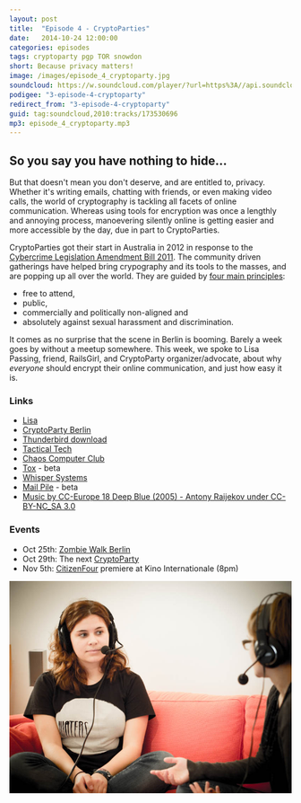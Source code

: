 ```yaml
---
layout: post
title:  "Episode 4 - CryptoParties"
date:   2014-10-24 12:00:00
categories: episodes
tags: cryptoparty pgp TOR snowdon
short: Because privacy matters!
image: /images/episode_4_cryptoparty.jpg
soundcloud: https://w.soundcloud.com/player/?url=https%3A//api.soundcloud.com/tracks/173530696%3Fsecret_token%3Ds-Da3hY&amp;color=ff5500&amp;auto_play=false&amp;hide_related=false&amp;show_comments=true&amp;show_user=true&amp;show_reposts=false
podigee: "3-episode-4-cryptoparty"
redirect_from: "3-episode-4-cryptoparty"
guid: tag:soundcloud,2010:tracks/173530696
mp3: episode_4_cryptoparty.mp3
---
```


## So you say you have nothing to hide...

But that doesn't mean you don't deserve, and are entitled to, privacy. Whether it's writing emails, chatting with friends, or even making video calls, the world of cryptography is tackling all facets of online communication. Whereas using tools for encryption was once a lengthly and annoying process, manoevering silently online is getting easier and more accessible by the day, due in part to CryptoParties.

CryptoParties got their start in Australia in 2012 in response to the [Cybercrime Legislation Amendment Bill 2011](http://en.wikipedia.org/wiki/CryptoParty). The community driven gatherings have helped bring crypography and its tools to the masses, and are popping up all over the world. They are guided by [four main principles](http://www.cryptoparty.in/guiding_principles):

* free to attend,
* public,
* commercially and politically non-aligned and
* absolutely against sexual harassment and discrimination.

It comes as no surprise that the scene in Berlin is booming. Barely a week goes by without a meetup somewhere. This week, we spoke to Lisa Passing, friend, RailsGirl, and CryptoParty organizer/advocate, about why _everyone_ should encrypt their online communication, and just how easy it is.

### Links
* [Lisa](http://lislis.de/)
* [CryptoParty Berlin](http://www.cryptoparty.in/berlin)
* [Thunderbird download](https://www.mozilla.org/en-US/thunderbird/)
* [Tactical Tech](https://tacticaltech.org/)
* [Chaos Computer Club](http://www.ccc.de/en/)
* [Tox](https://tox.im/) - beta
* [Whisper Systems](https://whispersystems.org/)
* [Mail Pile](https://www.mailpile.is/) - beta
* [Music by CC-Europe 18 Deep Blue (2005) - Antony Raijekov under CC-BY-NC_SA 3.0](https://soundcloud.com/cc-europe/18-deep-blue-2005-antony)

### Events
* Oct 25th: [Zombie Walk Berlin](https://www.facebook.com/events/349924111835851/)
* Oct 29th: The next [CryptoParty](http://www.cryptoparty.in/berlin)
* Nov 5th: [CitizenFour](https://citizenfourfilm.com/) premiere at Kino Internationale (8pm)

![Lisa](/images/episode_4_cryptoparty.jpg)

